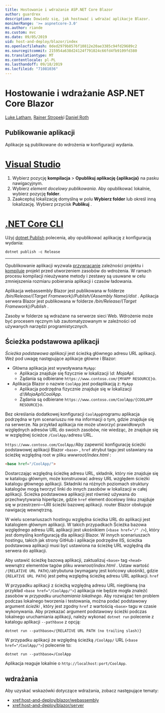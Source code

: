 ```yaml
---
title: Hostowanie i wdrażanie ASP.NET Core Blazor
author: guardrex
description: Dowiedz się, jak hostować i wdrażać aplikacje Blazor.
monikerRange: '>= aspnetcore-3.0'
ms.author: riande
ms.custom: mvc
ms.date: 09/05/2019
uid: host-and-deploy/blazor/index
ms.openlocfilehash: 0ded2979b8576f10812e20ae3385c94fd29689c2
ms.sourcegitcommit: 215954a638d24124f791024c66fd4fb9109fd380
ms.translationtype: MT
ms.contentlocale: pl-PL
ms.lasthandoff: 09/18/2019
ms.locfileid: "71081036"
---
```

# <a name="host-and-deploy-aspnet-core-blazor"></a>Hostowanie i wdrażanie ASP.NET Core Blazor

[Luke Latham](https://github.com/guardrex), [Rainer Stropek](https://www.timecockpit.com)i [Daniel Roth](https://github.com/danroth27)

## <a name="publish-the-app"></a>Publikowanie aplikacji

Aplikacje są publikowane do wdrożenia w konfiguracji wydania.

# <a name="visual-studiotabvisual-studio"></a>[Visual Studio](#tab/visual-studio)

1. Wybierz pozycję **kompilacja** > **Opublikuj aplikację {aplikacja}** na pasku nawigacyjnym.
1. Wybierz *element docelowy publikowania*. Aby opublikować lokalnie, wybierz pozycję **folder**.
1. Zaakceptuj lokalizację domyślną w polu **Wybierz folder** lub określ inną lokalizację. Wybierz przycisk **Publikuj** .

# <a name="net-core-clitabnetcore-cli"></a>[.NET Core CLI](#tab/netcore-cli)

Użyj [dotnet Publish](/dotnet/core/tools/dotnet-publish) polecenia, aby opublikować aplikację z konfiguracją wydania:

```dotnetcli
dotnet publish -c Release
```

---

Opublikowanie aplikacji wyzwala [przywracanie](/dotnet/core/tools/dotnet-restore) zależności projektu i [kompiluje](/dotnet/core/tools/dotnet-build) projekt przed utworzeniem zasobów do wdrożenia. W ramach procesu kompilacji nieużywane metody i zestawy są usuwane w celu zmniejszenia rozmiaru pobierania aplikacji i czasów ładowania.

Aplikacja webassembly Blazor jest publikowana w folderze */bin/Release/{Target Framework}/Publish/{Assembly Name}/dist* . Aplikacja serwera Blazor jest publikowana w folderze */bin/Release/{Target Framework}/Publish* .

Zasoby w folderze są wdrażane na serwerze sieci Web. Wdrożenie może być procesem ręcznym lub zautomatyzowanym w zależności od używanych narzędzi programistycznych.

## <a name="app-base-path"></a>Ścieżka podstawowa aplikacji

*Ścieżka podstawowa aplikacji* jest ścieżką głównego adresu URL aplikacji. Weź pod uwagę następujące aplikacje główne i Blazor:

* Główna aplikacja jest wywoływana `MyApp`:
  * Aplikacja znajduje się fizycznie w lokalizacji *\\d: MojaApl*.
  * Żądania są odbierane `https://www.contoso.com/{MYAPP RESOURCE}`o.
* Aplikacja Blazor o nazwie `CoolApp` jest podaplikacją z: `MyApp`
  * Aplikacja podrzędna fizycznie znajduje się w lokalizacji *d:\\MojaApl\\CoolApp*.
  * Żądania są odbierane `https://www.contoso.com/CoolApp/{COOLAPP RESOURCE}`o.

Bez określania dodatkowej konfiguracji `CoolApp`programu aplikacja podrzędna w tym scenariuszu nie ma informacji o tym, gdzie znajduje się na serwerze. Na przykład aplikacja nie może utworzyć prawidłowych względnych adresów URL do swoich zasobów, nie wiedząc, że znajduje się w względnej ścieżce `/CoolApp/`adresu URL.

`https://www.contoso.com/CoolApp/`Aby zapewnić konfigurację ścieżki podstawowej aplikacji Blazor `<base>` , `href` atrybut tagu jest ustawiany na ścieżkę względną root w pliku *wwwroot/index.html* :

```html
<base href="/CoolApp/">
```

Dostarczając względną ścieżkę adresu URL, składnik, który nie znajduje się w katalogu głównym, może konstruować adresy URL względem ścieżki katalogu głównego aplikacji. Składniki na różnych poziomach struktury katalogów mogą tworzyć linki do innych zasobów w lokalizacji w całej aplikacji. Ścieżka podstawowa aplikacji jest również używana do przechwytywania hiperłącze, gdzie `href` element docelowy linku znajduje się w przestrzeni&mdash;URI ścieżki bazowej aplikacji. router Blazor obsługuje nawigację wewnętrzną.

W wielu scenariuszach hostingu względna ścieżka URL do aplikacji jest katalogiem głównym aplikacji. W takich przypadkach Ścieżka bazowa względnego adresu URL aplikacji jest ukośnikiem (`<base href="/" />`), który jest domyślną konfiguracją dla aplikacji Blazor. W innych scenariuszach hostingu, takich jak strony GitHub i aplikacje podrzędne IIS, ścieżka podstawowa aplikacji musi być ustawiona na ścieżkę URL względną dla serwera do aplikacji.

Aby ustawić ścieżkę bazową aplikacji, zaktualizuj `<base>` tag `<head>` wewnątrz elementów tagów pliku *wwwroot/index.html* . Ustaw wartość `/{RELATIVE URL PATH}/`atrybutuna (wymagany jest końcowy ukośnik), gdzie `{RELATIVE URL PATH}` jest pełną względną ścieżkę adresu URL aplikacji. `href`

W przypadku aplikacji z ścieżką względną adresu URL niegłówną (na przykład `<base href="/CoolApp/">`) aplikacja nie będzie mogła znaleźć zasobów w *przypadku uruchamiania lokalnego*. Aby rozwiązać ten problem podczas lokalnego tworzenia i testowania, można podać podstawowy argument *ścieżki* , który jest zgodny `href` z wartością `<base>` tagu w czasie wykonywania. Aby przekazać argument podstawowy ścieżki podczas lokalnego uruchamiania aplikacji, należy wykonać `dotnet run` polecenie z katalogu aplikacji `--pathbase` z opcją:

```dotnetcli
dotnet run --pathbase=/{RELATIVE URL PATH (no trailing slash)}
```

W przypadku aplikacji ze względną ścieżką `/CoolApp/` URL (`<base href="/CoolApp/">`) polecenie to:

```dotnetcli
dotnet run --pathbase=/CoolApp
```

Aplikacja reaguje lokalnie o `http://localhost:port/CoolApp`.

## <a name="deployment"></a>wdrażania

Aby uzyskać wskazówki dotyczące wdrażania, zobacz następujące tematy:

* <xref:host-and-deploy/blazor/webassembly>
* <xref:host-and-deploy/blazor/server>
